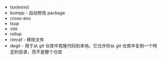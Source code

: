 - tsx(esno)
- bumpp - 自动修改 package 
- cross-env
- tsup
- vite
- rollup
- rimraf - 移除文件
- degit - 用于从 git 仓库中克隆代码到本地。它允许你从 git 仓库中复制一个特定的目录，而不是整个仓库
